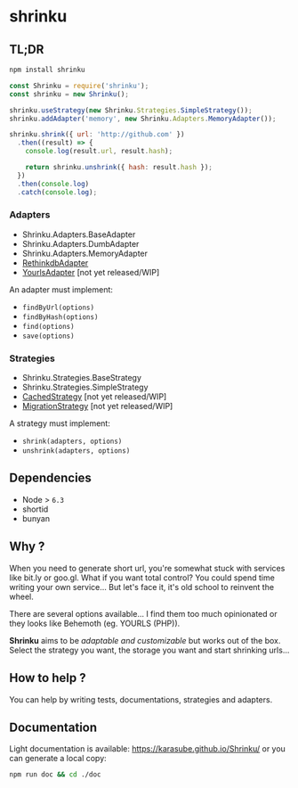 # shrinku

## TL;DR

```sh
npm install shrinku
```

```js
const Shrinku = require('shrinku');
const shrinku = new Shrinku();

shrinku.useStrategy(new Shrinku.Strategies.SimpleStrategy());
shrinku.addAdapter('memory', new Shrinku.Adapters.MemoryAdapter());

shrinku.shrink({ url: 'http://github.com' })
  .then((result) => {
    console.log(result.url, result.hash);

    return shrinku.unshrink({ hash: result.hash });
  })
  .then(console.log)
  .catch(console.log);
```

### Adapters
- Shrinku.Adapters.BaseAdapter
- Shrinku.Adapters.DumbAdapter
- Shrinku.Adapters.MemoryAdapter
- [RethinkdbAdapter](http://github.com/karasube/shrinku-adapter-rethinkdb)
- [YourlsAdapter](http://github.com/karasube/shrinku-adapter-yourls) [not yet released/WIP]

An adapter must implement:
- `findByUrl(options)`
- `findByHash(options)`
- `find(options)`
- `save(options)`

### Strategies
- Shrinku.Strategies.BaseStrategy
- Shrinku.Strategies.SimpleStrategy
- [CachedStrategy](http://github.com/karasube/shrinku-strategy-cached) [not yet released/WIP]
- [MigrationStrategy](http://github.com/karasube/shrinku-strategy-migration) [not yet released/WIP]

A strategy must implement:
- `shrink(adapters, options)`
- `unshrink(adapters, options)`

## Dependencies
- Node > `6.3`
- shortid
- bunyan

## Why ?
When you need to generate short url, you're somewhat stuck with services like bit.ly or goo.gl.
What if you want total control? You could spend time writing your own service... But let's face it, it's
old school to reinvent the wheel.

There are several options available... I find them too much opinionated or they looks like Behemoth (eg. YOURLS (PHP)).

**Shrinku** aims to be *adaptable and customizable* but works out of the box.
Select the strategy you want, the storage you want and start shrinking urls...

## How to help ?
You can help by writing tests, documentations, strategies and adapters.

## Documentation
Light documentation is available:  https://karasube.github.io/Shrinku/
or you can generate a local copy:
```sh
npm run doc && cd ./doc
```
